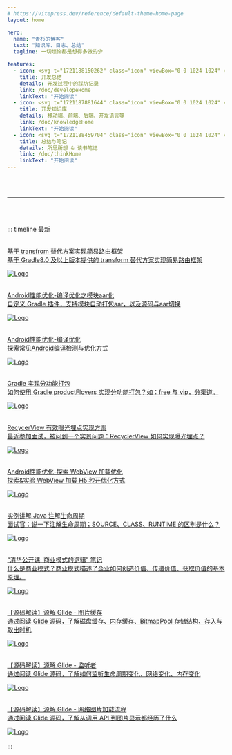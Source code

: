```yaml
---
# https://vitepress.dev/reference/default-theme-home-page
layout: home

hero:
  name: "青杉的博客"
  text: "知识库、日志、总结"
  tagline: 一切烦恼都是想得多做的少

features:
  - icon: <svg t="1721188150262" class="icon" viewBox="0 0 1024 1024" version="1.1" xmlns="http://www.w3.org/2000/svg" p-id="14829" width="104" height="104"><path d="M307.2 204.8a51.2 51.2 0 0 1 51.2-51.2h307.2a51.2 51.2 0 0 1 51.2 51.2v51.2H307.2V204.8z" fill="#9486FF" p-id="14830"></path><path d="M204.8 358.4V307.2a51.2 51.2 0 0 1 51.2-51.2h512a51.2 51.2 0 0 1 51.2 51.2v51.2" fill="#FFBA00" p-id="14831"></path><path d="M153.6 358.4m51.2 0l614.4 0q51.2 0 51.2 51.2l0 409.6q0 51.2-51.2 51.2l-614.4 0q-51.2 0-51.2-51.2l0-409.6q0-51.2 51.2-51.2Z" fill="#6B57FE" p-id="14832"></path><path d="M541.2864 512l5.0176 6.0416-40.5504 222.4128-5.0176 4.1984H476.16l-5.0176-6.0416 40.5504-222.4128 5.0176-4.1984h24.576z m-126.8736 26.0608l7.2704 4.6592v24.576l-3.0208 4.6592-111.7184 50.944 111.7184 50.944 3.0208 4.6592v24.576l-7.2704 4.6592-155.4432-70.9632L256 632.1152v-18.432l2.9696-4.6592 155.4432-70.9632z m194.4064 0l155.4432 70.9632 2.9696 4.6592v18.432l-2.9696 4.6592-155.4432 70.9632-7.2704-4.6592v-24.576l3.0208-4.6592 111.7184-50.944-111.7184-50.944-3.0208-4.6592v-24.576l7.2704-4.6592z" fill="#FFFFFF" p-id="14833"></path></svg>
    title: 开发总结
    details: 开发过程中的踩坑记录
    link: /doc/developeHome
    linkText: "开始阅读"
  - icon: <svg t="1721187881644" class="icon" viewBox="0 0 1024 1024" version="1.1" xmlns="http://www.w3.org/2000/svg" p-id="7938" width="104" height="104"><path d="M672.914286 1024H351.085714C157.988571 1024 0 866.011429 0 672.914286V351.085714C0 157.988571 157.988571 0 351.085714 0h321.828572c194.56 0 351.085714 157.988571 351.085714 351.085714v321.828572c0 193.097143-157.988571 351.085714-351.085714 351.085714z" fill="#E8E4FF" p-id="7939"></path><path d="M494.445714 332.068571c-24.868571-10.24-62.902857-20.48-127.268571-20.48h-144.822857c-14.628571 0-27.794286 10.24-27.794286 32.182858v408.137142c0 14.628571 10.24 27.794286 27.794286 27.794286h182.857143c27.794286 0 57.051429 2.925714 87.771428 17.554286l1.462857-465.188572z m292.571429-20.48v397.897143c0 24.868571-17.554286 42.422857-42.422857 42.422857h-105.325715c-24.868571 0-49.737143 10.24-67.291428 24.868572 10.24-2.925714 27.794286-2.925714 45.348571-2.925714h182.857143c14.628571 0 27.794286-10.24 27.794286-27.794286V342.308571c0-14.628571-10.24-27.794286-27.794286-27.794285l-13.165714-2.925715z" fill="#907FFF" p-id="7940"></path><path d="M223.817143 475.428571c-8.777143 0-14.628571-5.851429-14.628572-14.628571v-14.628571c0-8.777143 5.851429-14.628571 14.628572-14.628572s14.628571 5.851429 14.628571 14.628572v14.628571c0 8.777143-5.851429 14.628571-14.628571 14.628571z m0-58.514285c-8.777143 0-14.628571-5.851429-14.628572-14.628572v-26.331428c0-30.72 21.942857-46.811429 42.422858-46.811429h45.348571c8.777143 0 14.628571 5.851429 14.628571 14.628572s-5.851429 14.628571-14.628571 14.628571h-45.348571c-5.851429 0-13.165714 4.388571-13.165715 17.554286v26.331428c0 8.777143-5.851429 14.628571-14.628571 14.628572z" fill="#FFFFFF" p-id="7941"></path><path d="M645.12 229.668571c-49.737143 0-87.771429 24.868571-109.714286 67.291429v465.188571c24.868571-27.794286 62.902857-49.737143 105.325715-49.737142h52.662857c27.794286 0 52.662857-24.868571 52.662857-52.662858V254.537143c0-14.628571-10.24-27.794286-27.794286-27.794286l-73.142857 2.925714z" fill="#AA9CFD" opacity=".7" p-id="7942"></path></svg>
    title: 开发知识库
    details: 移动端、前端、后端、开发语言等
    link: /doc/knowledgeHome
    linkText: "开始阅读"
  - icon: <svg t="1721188459704" class="icon" viewBox="0 0 1024 1024" version="1.1" xmlns="http://www.w3.org/2000/svg" p-id="22845" width="104" height="104"><path d="M813.09 238.24H200.855s-35.86 11.324-35.86 79.27 35.86 81.157 35.86 81.157H813.09s-30.833-13.212-30.833-80.214 30.833-80.213 30.833-80.213z" fill="#FCE3C3" p-id="22846"></path><path d="M836.11 411.167H198.626l-2.092-0.771c-1.798-0.662-44.039-17.096-44.039-92.887 0-76.229 42.775-90.614 44.597-91.189l1.837-0.58H836.11v25H203.434c-5.723 2.987-25.938 17.064-25.938 66.77 0 49.62 20.176 65.117 26.251 68.657H836.11v25z" fill="#300604" p-id="22847"></path><path d="M256.75 275.988h231.233v18.873H256.75zM390.334 310.933h344.649v23.043H390.334zM262.52 349.398h150.736v23.043H262.52z" fill="#ED8F27" p-id="22848"></path><path d="M907.017 433.246H294.782s-35.86 11.324-35.86 79.27 35.86 81.157 35.86 81.157h612.235s-30.833-13.212-30.833-80.214 30.833-80.213 30.833-80.213z" fill="#FCE3C3" p-id="22849"></path><path d="M930.037 606.173H292.553l-2.092-0.771c-1.798-0.662-44.039-17.096-44.039-92.887 0-76.229 42.775-90.614 44.597-91.189l1.837-0.58h637.182v25H297.36c-5.723 2.987-25.938 17.064-25.938 66.77 0 49.62 20.176 65.117 26.251 68.657h632.364v25z" fill="#300604" p-id="22850"></path><path d="M354.857 541.566h431.325v23.043H354.857z" fill="#ED8F27" p-id="22851"></path><path d="M792.055 627.604H179.82s-35.86 11.324-35.86 79.27 35.86 81.157 35.86 81.157h612.235s-30.833-13.212-30.833-80.214 30.833-80.213 30.833-80.213z" fill="#FCE3C3" p-id="22852"></path><path d="M815.075 800.531H177.59l-2.092-0.771c-1.799-0.663-44.038-17.097-44.038-92.887 0-76.229 42.774-90.614 44.595-91.189l1.838-0.58h637.183v25H182.397c-5.723 2.987-25.938 17.064-25.938 66.77 0 49.619 20.175 65.117 26.25 68.657h632.365v25z" fill="#300604" p-id="22853"></path><path d="M265.709 708.718l-50.263 147.29 153.236-57.634z" fill="#FCE3C3" p-id="22854"></path><path d="M314.22 744.184l54.462 54.19L697.02 470.635l-51.623-47.93z" fill="#B12800" p-id="22855"></path><path d="M268.266 699.017l54.461 54.19 328.339-327.739-51.623-47.93z" fill="#ED8F27" p-id="22856"></path><path d="M645.397 329.934l58.74-57.215 41.085-3.024 52.717 53.485 3.061 42-66.183 67.658z" fill="#228E9D" p-id="22857"></path><path d="M362.732 805.746l-97.023-97.028a8.645 8.645 0 0 1 0-12.226l422.24-422.237c11.268-11.271 26.55-17.075 42.624-16.073 13.979 0.871 26.973 7.542 36.878 17.445l29.748 29.746c21.576 21.574 21.578 56.555 0.002 78.131L374.957 805.746a8.644 8.644 0 0 1-12.225 0z m-77.039-103.141l83.152 83.158 415.308-415.308c14.343-14.341 14.34-37.686-0.003-52.032l-31.123-31.12c-6.948-6.951-16.187-10.778-26.013-10.778s-19.065 3.827-26.016 10.778L285.693 702.605z" fill="#300604" p-id="22858"></path><path d="M697.02 470.642l-96.201-96.201 40.744-40.745 96.201 96.201z" fill="#300604" p-id="22859"></path><path d="M697.02 483.681L587.766 374.432l53.798-53.793 109.249 109.249-53.793 53.793z m-83.151-109.249l83.152 83.152 27.695-27.695-83.152-83.152-27.695 27.695z" fill="#300604" p-id="22860"></path><path d="M745.703 381.239l-13.049-13.049 18.11-18.107c3.265-3.268 3.265-8.585-0.003-11.853l-8.768-8.771 13.049-13.049 8.771 8.771c10.459 10.465 10.459 27.485 0.003 37.951l-18.113 18.107zM638.998 419.4l13.05 13.048L327.27 757.224l-13.049-13.049z" fill="#300604" p-id="22861"></path><path d="M199.742 871.713L264 699.379l17.289 6.452-50.139 134.475 134.471-50.14 6.447 17.29z" fill="#300604" p-id="22862"></path><path d="M215.446 856.008l57.278-25.908-31.37-31.371z" fill="#300604" p-id="22863"></path><path d="M196.954 874.501l41.489-91.736 50.242 50.241-91.731 41.495z m47.311-59.812l-10.328 22.829 22.829-10.327-12.501-12.502z" fill="#300604" p-id="22864"></path></svg>
    title: 总结与笔记
    details: 所思所想 & 读书笔记
    link: /doc/thinkHome
    linkText: "开始阅读"
---
```


<br>
<br>

***

<br>
<br>

::: timeline 最新
<br>
<br>
<div class="linkcard">
  <a href="./doc/Android/Gradle8实现简易路由">
    <p class="description"> 基于 transfrom 替代方案实现简易路由框架 <br><span> 基于 Gradle8.0 及以上版本提供的 transform 替代方案实现简易路由框架 </span></p>
    <div class="logo">
        <img alt="Logo" src="./doc/Android/img/简易路由/SimpleRouter.webp" />
    </div>
  </a>
</div><br>
<div class="linkcard">
  <a href="./doc/Android/模块打包aar">
    <p class="description"> Android性能优化-编译优化之模块aar化 <br><span> 自定义 Gradle 插件，支持模块自动打包aar，以及源码与aar切换  </span></p>
    <div class="logo">
        <img alt="Logo" src="./doc/Android/img/模块aar化/思路图.webp" />
    </div>
  </a>
</div><br>
<div class="linkcard">
  <a href="./doc/Android/Gradle编译优化">
    <p class="description"> Android性能优化-编译优化 <br><span> 探索常见Android编译检测与优化方式  </span></p>
    <div class="logo">
        <img alt="Logo" src="./doc/Android/img/编译优化/生命周期.webp" />
    </div>
  </a>
</div><br>
<div class="linkcard">
  <a href="./doc/Android/Gradle_分功能打包">
    <p class="description"> Gradle 实现分功能打包 <br><span> 如何使用 Gradle productFlovers 实现分功能打包？如：free 与 vip，分渠道。  </span></p>
    <div class="logo">
        <img alt="Logo" src="./doc/Android/img/分功能打包/同一个module.webp" />
    </div>
  </a>
</div><br>
<div class="linkcard">
  <a href="./doc/Android/RecyclerView有效曝光">
    <p class="description">RecycerView 有效曝光埋点实现方案<br><span> 最近参加面试，被问到一个实景问题：RecyclerView 如何实现曝光埋点？  </span></p>
    <div class="logo">
        <img alt="Logo" src="/img/article_def_logo.webp" />
    </div>
  </a>
</div><br>
<div class="linkcard">
  <a href="./doc/Android/WebView加载优化">
    <p class="description">Android性能优化-探索 WebView 加载优化<br><span> 探索&实验 WebView 加载 H5 秒开优化方式 </span></p>
    <div class="logo">
        <img alt="Logo" src="./doc/Android/img/h5加载优化/固定功能页2.webp" />
    </div>
  </a>
</div><br>
<div class="linkcard">
  <a href="./doc/Java/注解">
    <p class="description">实例讲解 Java 注解生命周期<br><span> 面试官：说一下注解生命周期；SOURCE、CLASS、RUNTIME 的区别是什么？ </span></p>
    <div class="logo">
        <img alt="Logo" src="/img/article_def_logo.webp" />
    </div>
  </a>
</div><br>

<div class="linkcard">
  <a href="./doc/ThinkSummary/清华-商业模式的逻辑">
    <p class="description">“清华公开课: 商业模式的逻辑” 笔记<br><span> 什么是商业模式？商业模式描述了企业如何创造价值、传递价值、获取价值的基本原理。 </span></p>
    <div class="logo">
        <img alt="Logo" src="./doc/ThinkSummary/img/商业模式的逻辑/商业模式逻辑.webp" />
    </div>
  </a>
</div><br>
<div class="linkcard">
  <a href="./doc/Android/源解Glide_图片缓存">
    <p class="description"> 【源码解读】源解 Glide - 图片缓存<br><span> 通过阅读 Glide 源码，了解磁盘缓存、内存缓存、BitmapPool 存储结构、存入与取出时机   </span></p>
    <div class="logo">
        <img alt="Logo" src="./doc/Android/img/glide/glide_logo.webp" />
    </div>
  </a>
</div><br>
<div class="linkcard">
  <a href="./doc/Android/源解Glide_监听者">
    <p class="description"> 【源码解读】源解 Glide - 监听者<br><span> 通过阅读 Glide 源码，了解如何监听生命周期变化、网络变化、内存变化  </span></p>
    <div class="logo">
        <img alt="Logo" src="./doc/Android/img/glide/glide_logo.webp" />
    </div>
  </a>
</div><br>
<div class="linkcard">
  <a href="./doc/Android/源解Glide_加载流程">
    <p class="description">【源码解读】源解 Glide - 网络图片加载流程<br><span>  通过阅读 Glide 源码，了解从调用 API 到图片显示都经历了什么 </span></p>
    <div class="logo">
        <img alt="Logo" src="./doc/Android/img/glide/glide_logo.webp" />
    </div>
  </a>
</div><br>
:::

